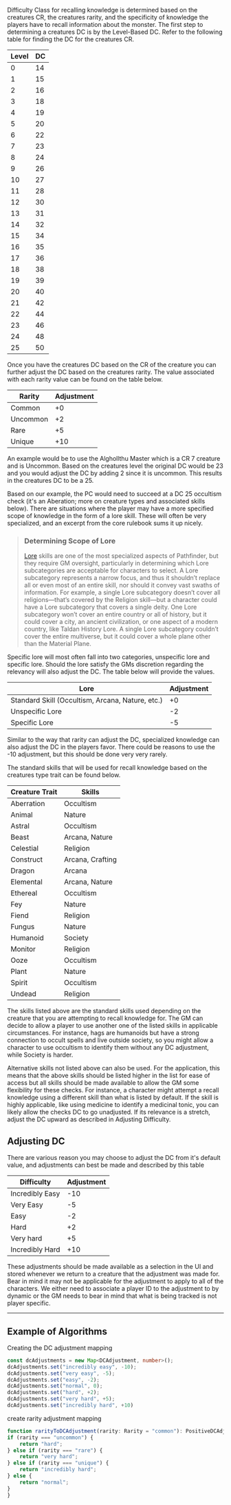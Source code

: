 Difficulty Class for recalling knowledge is determined based on the creatures CR, the creatures rarity, and the specificity of knowledge the players have to recall information about the monster. The first step to determining a creatures DC is by the Level-Based DC. Refer to the following table for finding the DC for the creatures CR.

| Level | DC   |
| ----- | ---- |
| 0     | 14   |
| 1     | 15   |
| 2     | 16   |
| 3     | 18   |
| 4     | 19   |
| 5     | 20   |
| 6     | 22   |
| 7     | 23   |
| 8     | 24   |
| 9     | 26   |
| 10    | 27   |
| 11    | 28   |
| 12    | 30   |
| 13    | 31   |
| 14    | 32   |
| 15    | 34   |
| 16    | 35   |
| 17    | 36   |
| 18    | 38   |
| 19    | 39   |
| 20    | 40   |
| 21    | 42   |
| 22    | 44   |
| 23    | 46   |
| 24    | 48   |
| 25    | 50   |

Once you have the creatures DC based on the CR of the creature you can further adjust the DC based on the creatures rarity. The value associated with each rarity value can be found on the table below.

| Rarity   | Adjustment |
| -------- | ---------- |
| Common   | +0         |
| Uncommon | +2         |
| Rare     | +5         |
| Unique   | +10        |

An example would be to use the Alghollthu Master which is a CR 7 creature and is Uncommon. Based on the creatures level the original DC would be 23 and you would adjust the DC by adding 2 since it is uncommon. This results in the creatures DC to be a 25.

Based on our example, the PC would need to succeed at a DC 25 occultism check (it's an Aberation; more on creature types and associated skills below). There are situations where the player may have a more specified scope of knowledge in the form of a lore skill. These will often be very specialized, and an excerpt from the core rulebook sums it up nicely.

>### Determining Scope of Lore
>
>[Lore](https://2e.aonprd.com/Skills.aspx?ID=8) skills are one of the most specialized aspects of Pathfinder, but they  require GM oversight, particularly in determining which Lore  subcategories are acceptable for characters to select. A Lore  subcategory represents a narrow focus, and thus it shouldn’t replace all or even most of an entire skill, nor should it convey vast swaths of  information. For example, a single Lore subcategory doesn’t cover all  religions—that’s covered by the Religion skill—but a character could  have a Lore subcategory that covers a single deity. One Lore subcategory won’t cover an entire country or all of history, but it could cover a  city, an ancient civilization, or one aspect of a modern country, like  Taldan History Lore. A single Lore subcategory couldn’t cover the entire multiverse, but it could cover a whole plane other than the Material  Plane.

Specific lore will most often fall into two categories, unspecific lore and specific lore. Should the lore satisfy the GMs discretion regarding the relevancy will also adjust the DC. The table below will provide the values.

| Lore                                             | Adjustment |
| ------------------------------------------------ | ---------- |
| Standard Skill (Occultism, Arcana, Nature, etc.) | +0         |
| Unspecific Lore                                  | -2         |
| Specific Lore                                    | -5         |

Similar to the way that rarity can adjust the DC, specialized knowledge can also adjust the DC in the players favor. There could be reasons to use the -10 adjustment, but this should be done very very rarely.

The standard skills that will be used for recall knowledge based on the creatures type trait can be found below.

| Creature Trait | Skills           |
| -------------- | ---------------- |
| Aberration     | Occultism        |
| Animal         | Nature           |
| Astral         | Occultism        |
| Beast          | Arcana, Nature   |
| Celestial      | Religion         |
| Construct      | Arcana, Crafting |
| Dragon         | Arcana           |
| Elemental      | Arcana, Nature   |
| Ethereal       | Occultism        |
| Fey            | Nature           |
| Fiend          | Religion         |
| Fungus         | Nature           |
| Humanoid       | Society          |
| Monitor        | Religion         |
| Ooze           | Occultism        |
| Plant          | Nature           |
| Spirit         | Occultism        |
| Undead         | Religion         |

The skills listed above are the standard skills used depending on the creature that you are attempting to recall knowledge for. The GM can decide to allow a player to use another one of the listed skills in applicable circumstances. For instance, hags are humanoids but have a strong connection to occult spells and live outside society, so you might allow a character to use occultism to identify them without any DC adjustment, while Society is harder.

Alternative skills not listed above can also be used. For the application, this means that the above skills should be listed higher in the list for ease of access but all skills should be made available to allow the GM some flexibility for these checks. For instance, a character might attempt a recall knowledge using a different skill than what is listed by default. If the skill is highly applicable, like using medicine to identify a medicinal tonic, you can likely allow the checks DC to go unadjusted. If its relevance is a stretch, adjust the DC upward as described in Adjusting Difficulty.

## Adjusting DC 

There are various reason you may choose to adjust the DC from it's default value, and adjustments can best be made and described by this table

| Difficulty      | Adjustment |
| --------------- | ---------- |
| Incredibly Easy | -10        |
| Very Easy       | -5         |
| Easy            | -2         |
| Hard            | +2         |
| Very hard       | +5         |
| Incredibly Hard | +10        |

These adjustments should be made available as a selection in the UI and stored whenever we return to a creature that the adjustment was made for. Bear in mind it may not be applicable for the adjustment to apply to all of the characters. We either need to associate a player ID to the adjustment to by dynamic or the GM needs to bear in mind that what is being tracked is not player specific.

---

## Example of Algorithms

Creating the DC adjustment mapping

```typescript
const dcAdjustments = new Map<DCAdjustment, number>();
dcAdjustments.set("incredibly easy", -10);
dcAdjustments.set("very easy", -5);
dcAdjustments.set("easy", -2);
dcAdjustments.set("normal", 0);
dcAdjustments.set("hard", +2);
dcAdjustments.set("very hard", +5);
dcAdjustments.set("incredibly hard", +10)
```

create rarity adjustment mapping

```typescript
function rarityToDCAdjustment(rarity: Rarity = "common"): PositiveDCAdjustment {
if (rarity === "uncommon") {
    return "hard";
} else if (rarity === "rare") {
    return "very hard";
} else if (rarity === "unique") {
    return "incredibly hard";
} else {
    return "normal";
}
}
```

